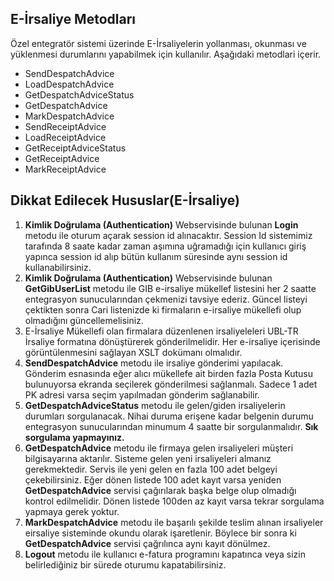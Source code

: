 ## E-İrsaliye Metodları
Özel entegratör sistemi üzerinde E-İrsaliyelerin yollanması, okunması ve yüklenmesi durumlarını yapabilmek için kullanılır. Aşağıdaki metodlari içerir.

* SendDespatchAdvice
* LoadDespatchAdvice
* GetDespatchAdviceStatus
* GetDespatchAdvice
* MarkDespatchAdvice
* SendReceiptAdvice
* LoadReceiptAdvice
* GetReceiptAdviceStatus
* GetReceiptAdvice
* MarkReceiptAdvice

## Dikkat Edilecek Hususlar(E-İrsaliye)

1. **Kimlik Doğrulama (Authentication)** Webservisinde bulunan **Login** metodu ile oturum açarak session id alınacaktır. Session Id sistemimiz tarafında 8 saate kadar zaman aşımına uğramadığı için kullanıcı giriş yapınca session id alıp bütün kullanım süresinde aynı session id kullanabilirsiniz.
2. **Kimlik Doğrulama (Authentication)** Webservisinde bulunan **GetGibUserList** metodu ile GIB e-irsaliye mükellef listesini her 2 saatte entegrasyon sunucularından çekmenizi tavsiye ederiz. Güncel listeyi çektikten sonra Cari listenizde ki firmaların e-irsaliye mükellefi olup olmadığını güncellemelisiniz.
3. E-İrsaliye Mükellefi olan firmalara düzenlenen irsaliyeleleri UBL-TR İrsaliye formatına dönüştürerek gönderilmelidir. Her e-irsaliye içerisinde görüntülenmesini sağlayan XSLT dokümanı olmalıdır.
4. **SendDespatchAdvice** metodu ile irsaliye gönderimi yapılacak. Gönderim esnasında eğer alıcı mükellefe ait birden fazla Posta Kutusu bulunuyorsa ekranda seçilerek gönderilmesi sağlanmalı. Sadece 1 adet PK adresi varsa seçim yapılmadan gönderim sağlanabilir.
5. **GetDespatchAdviceStatus** metodu ile gelen/giden irsaliyelerin durumları sorgulanacak. Nihai duruma erişene kadar belgenin durumu entegrasyon sunucularından minumum 4 saatte bir sorgulanmalıdır. **Sık sorgulama yapmayınız.**
6. **GetDespatchAdvice** metodu ile firmaya gelen irsaliyeleri müşteri bilgisayarına aktarılır. Sisteme gelen yeni irsaliyeleri almanız gerekmektedir. Servis ile yeni gelen en fazla 100 adet belgeyi çekebilirsiniz. Eğer dönen listede 100 adet kayıt varsa yeniden **GetDespatchAdvice** servisi çağırılarak başka belge olup olmadığı kontrol edilmelidir. Dönen listede 100den az kayıt varsa tekrar sorgulama yapmaya gerek yoktur.
7. **MarkDespatchAdvice** metodu ile başarılı şekilde teslim alınan irsaliyeler eirsaliye sisteminde okundu olarak işaretlenir. Böylece bir sonra ki **GetDespatchAdvice** servisi çağrılınca aynı kayıt dönülmez.
8. **Logout** metodu ile kullanıcı e-fatura programını kapatınca veya sizin belirlediğiniz bir sürede oturumu
kapatabilirsiniz.